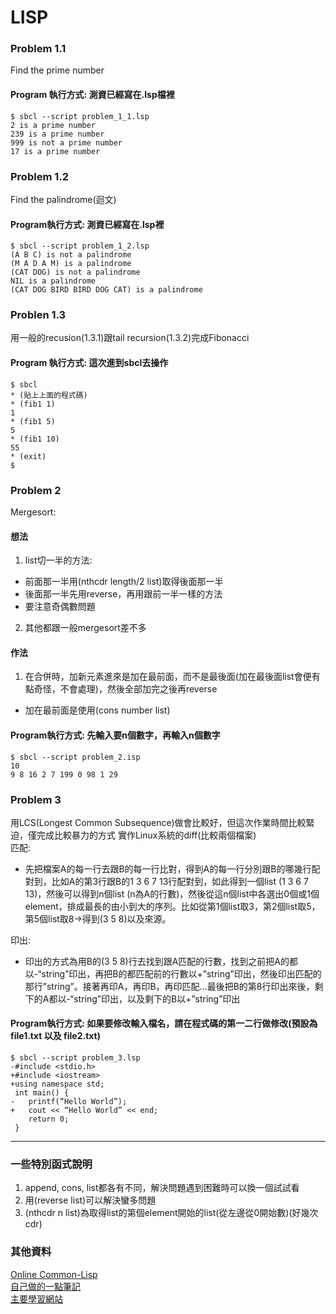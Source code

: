 # LISP
### Problem 1.1
Find the prime number  
#### Program 執行方式: 測資已經寫在.lsp檔裡  
```
$ sbcl --script problem_1_1.lsp
2 is a prime number
239 is a prime number
999 is not a prime number
17 is a prime number
```

### Problem 1.2
Find the palindrome(迴文)  
#### Program執行方式: 測資已經寫在.lsp裡
```
$ sbcl --script problem_1_2.lsp
(A B C) is not a palindrome
(M A D A M) is a palindrome
(CAT DOG) is not a palindrome
NIL is a palindrome
(CAT DOG BIRD BIRD DOG CAT) is a palindrome
```

### Problen 1.3
用一般的recusion(1.3.1)跟tail recursion(1.3.2)完成Fibonacci  
#### Program 執行方式: 這次進到sbcl去操作  
```
$ sbcl
* (貼上上面的程式碼)
* (fib1 1)
1
* (fib1 5)
5
* (fib1 10)
55
* (exit)
$ 
```

### Problem 2
Mergesort:
#### 想法
1. list切一半的方法: 
  * 前面那一半用(nthcdr length/2 list)取得後面那一半
  * 後面那一半先用reverse，再用跟前一半一樣的方法
  * 要注意奇偶數問題
2. 其他都跟一般mergesort差不多
#### 作法
1. 在合併時，加新元素進來是加在最前面，而不是最後面(加在最後面list會便有點奇怪，不會處理)，然後全部加完之後再reverse
  * 加在最前面是使用(cons number list)
#### Program執行方式: 先輸入要n個數字，再輸入n個數字
```
$ sbcl --script problem_2.isp
10
9 8 16 2 7 199 0 98 1 29
```

### Problem 3
用LCS(Longest Common Subsequence)做會比較好，但這次作業時間比較緊迫，僅完成比較暴力的方式
實作Linux系統的diff(比較兩個檔案)  
匹配:  
* 先把檔案A的每一行去跟B的每一行比對，得到A的每一行分別跟B的哪幾行配對到，比如A的第3行跟B的1 3 6 7 13行配對到，如此得到一個list (1 3 6 7 13)，然後可以得到n個list (n為A的行數)，然後從這n個list中各選出0個或1個element，排成最長的由小到大的序列。比如從第1個list取3，第2個list取5，第5個list取8->得到(3 5 8)以及來源。  

印出:  
* 印出的方式為用B的(3 5 8)行去找到跟A匹配的行數，找到之前把A的都以-“string”印出，再把B的都匹配前的行數以+”string”印出，然後印出匹配的那行”string”。接著再印A，再印B，再印匹配…最後把B的第8行印出來後，剩下的A都以-“string”印出，以及剩下的B以+”string”印出  

#### Program執行方式: 如果要修改輸入檔名，請在程式碼的第一二行做修改(預設為file1.txt 以及 file2.txt)  
```
$ sbcl --script problem_3.lsp
-#include <stdio.h>
+#include <iostream>
+using namespace std;
 int main() {
-	printf(“Hello World”);
+	cout << “Hello World” << end;
 	return 0;
 }
```

---
### 一些特別函式說明
1. append, cons, list都各有不同，解決問題遇到困難時可以換一個試試看
2. 用(reverse list)可以解決蠻多問題
3. (nthcdr n list)為取得list的第個element開始的list(從左邊從0開始數)(好幾次cdr)

### 其他資料  
[Online Common-Lisp](https://common-lisp.net/downloads)  
[自己做的一點筆記](https://hackmd.io/jZSMG0wSQnS3e5kmVg7Rgg)  
[主要學習網站](https://acl.readthedocs.io/en/latest/zhTW/index.html)  

